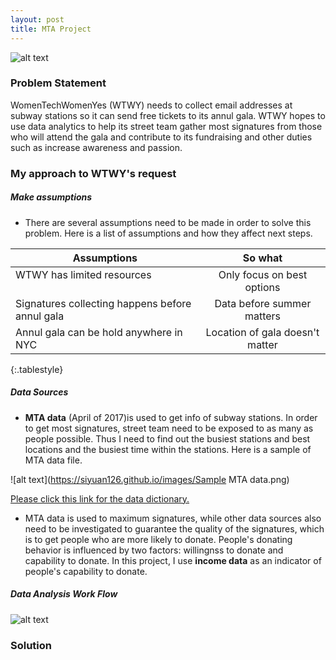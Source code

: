 ```yaml
---
layout: post
title: MTA Project
---
```

![alt text](https://siyuan126.github.io/images/women_technology.jpg)

### Problem Statement
WomenTechWomenYes (WTWY) needs to collect email addresses at subway stations so it can send free tickets to its annul gala. WTWY hopes to use data analytics to help its street team gather most signatures from those who will attend the gala and contribute to its fundraising and other duties such as increase awareness and passion.
### My approach to WTWY's request
##### Make assumptions
- There are several assumptions need to be made in order to solve this problem. Here is a list of assumptions and how they affect next steps.

| Assumptions                                    | So what                         |
| -----------------------------------------------|:-------------------------------:|
| WTWY has limited resources                     |   Only focus on best options      |
| Signatures collecting happens before annul gala|   Data before summer matters      |  
| Annul gala can be hold anywhere in NYC         |   Location of gala doesn't matter |    
{:.tablestyle}

##### Data Sources
- **MTA data** (April of 2017)is used to get info of subway stations. In order to get most signatures, street team need to be exposed to as many as people possible. Thus I need to find out the busiest stations and best locations and the busiest time within the stations. Here is a sample of MTA data file. 

![alt text](https://siyuan126.github.io/images/Sample MTA data.png)

[Please click this link for the data dictionary.]( https://data.ny.gov/api/views/i55r-43gk/files/wvX7ZEZpMrzjwBd2r_ZE3Nl4OLdJFP_t32osotBZPi0?download=true&filename=MTA_Turnstile_Data_DataDictionary.pdf)

- MTA data is used to maximum signatures, while other data sources also need to be investigated to guarantee the quality of the signatures, which is to get people who are more likely to donate. People's donating behavior is influenced by two factors: willingnss to donate and capability to donate. In this project, I use **income data** as an indicator of people's capability to donate.  

##### Data Analysis Work Flow
![alt text](https://siyuan126.github.io/images/Workflow.png)
### Solution
